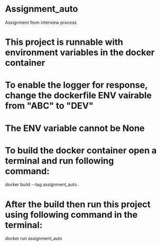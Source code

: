 # Assignment_auto
Assignment from interview process


# This project is runnable with environment variables in the docker container
# To enable the logger for response, change the dockerfile ENV vairable from "ABC" to "DEV"
# The ENV variable cannot be None

# To build the docker container open a terminal and run following command:
docker build --tag assignment_auto .

# After the build then run this project using following command in the terminal:
docker run assignment_auto


